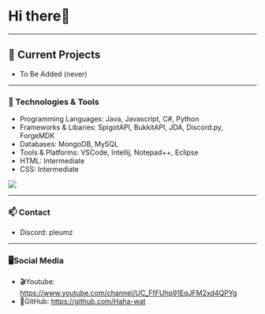 # Hi there👋

<hr>

## 🔭 Current Projects
 - To Be Added (never)
 
<hr>

### 🌱 Technologies & Tools
- Programming Languages: Java, Javascript, C#, Python
- Frameworks & Libaries: SpigotAPI, BukkitAPI, JDA, Discord.py, ForgeMDK
- Databases: MongoDB, MySQL
- Tools & Platforms: VSCode, Intellij, Notepad++, Eclipse
- HTML: Intermediate
- CSS: Intermediate

<img align="center" style="padding:0" src="https://github-readme-stats.vercel.app/api?username=haha-wat&show_icons=true&count_private=true&hide_border=true&include_all_commits=true&theme=radical">

<hr>

### 📫 Contact
- Discord: pleumz

<hr>

### 🖥️Social Media
- 🎬Youtube: https://www.youtube.com/channel/UC_FfFUhp91EqJFM2xd4QPYg 
- 💾GitHub: https://github.com/Haha-wat

